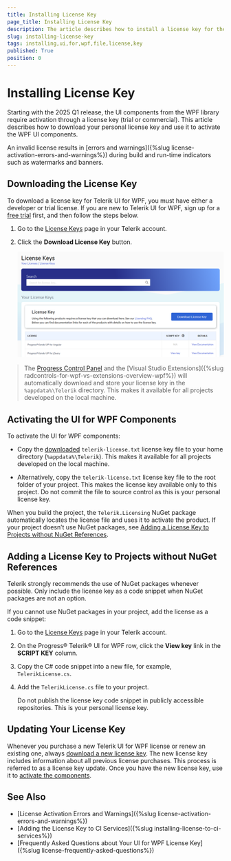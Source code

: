 ```yaml
---
title: Installing License Key
page_title: Installing License Key
description: The article describes how to install a license key for the Telerik UI for WPF product.
slug: installing-license-key
tags: installing,ui,for,wpf,file,license,key
published: True
position: 0
---
```


# Installing License Key

Starting with the 2025 Q1 release, the UI components from the WPF library require activation through a license key (trial or commercial). This article describes how to download your personal license key and use it to activate the WPF UI components.

An invalid license results in [errors and warnings]({%slug license-activation-errors-and-warnings%}) during build and run-time indicators such as watermarks and banners.

## Downloading the License Key

To download a license key for Telerik UI for WPF, you must have either a developer or trial license. If you are new to Telerik UI for WPF, sign up for a [free trial](https://www.telerik.com/try/ui-for-wpf) first, and then follow the steps below.

1. Go to the [License Keys](https://www.telerik.com/account/your-licenses/license-keys) page in your Telerik account.

1. Click the __Download License Key__ button.
 
	![Picture showing the License Keys page](images/installing-license-key-0.png)

> The [Progress Control Panel](https://www.telerik.com/download-trial-file/v2/control-panel) and the [Visual Studio Extensions]({%slug radcontrols-for-wpf-vs-extensions-overview-wpf%}) will automatically download and store your license key in the `%appdata%\Telerik` directory. This makes it available for all projects developed on the local machine.	

## Activating the UI for WPF Components

To activate the UI for WPF components:

* Copy the [downloaded](#downloading-the-license-key) `telerik-license.txt` license key file to your home directory (`%appdata%\Telerik`). This makes it available for all projects developed on the local machine.	

* Alternatively, copy the `telerik-license.txt` license key file to the root folder of your project. This makes the license key available only to this project. Do not commit the file to source control as this is your personal license key.

When you build the project, the `Telerik.Licensing` NuGet package automatically locates the license file and uses it to activate the product. If your project doesn’t use NuGet packages, see [Adding a License Key to Projects without NuGet References](#adding-a-license-key-to-projects-without-nuget-references).

## Adding a License Key to Projects without NuGet References

Telerik strongly recommends the use of NuGet packages whenever possible. Only include the license key as a code snippet when NuGet packages are not an option.

If you cannot use NuGet packages in your project, add the license as a code snippet:

1. Go to the [License Keys](https://www.telerik.com/account/your-licenses/license-keys) page in your Telerik account.

1. On the Progress® Telerik® UI for WPF row, click the __View key__ link in the __SCRIPT KEY__ column. 

1. Copy the C# code snippet into a new file, for example, `TelerikLicense.cs`. 

1. Add the `TelerikLicense.cs` file to your project. 

	Do not publish the license key code snippet in publicly accessible repositories. This is your personal license key.

## Updating Your License Key

Whenever you purchase a new Telerik UI for WPF license or renew an existing one, always [download a new license key](#downloading-the-license-key). The new license key includes information about all previous license purchases. This process is referred to as a license key update. Once you have the new license key, use it to [activate the components](#activating-the-ui-for-wpf-components).

## See Also  
* [License Activation Errors and Warnings]({%slug license-activation-errors-and-warnings%})
* [Adding the License Key to CI Services]({%slug installing-license-to-ci-services%})
* [Frequently Asked Questions about Your UI for WPF License Key]({%slug license-frequently-asked-questions%})